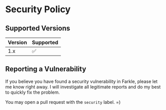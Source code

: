 # Security Policy

## Supported Versions

| Version | Supported          |
| ------- | ------------------ |
| 1.x     | :white_check_mark: |

## Reporting a Vulnerability

If you believe you have found a security vulnerability in Farkle, please let me know right away.
I will investigate all legitimate reports and do my best to quickly fix the problem.

You may open a pull request with the `security` label. =)
